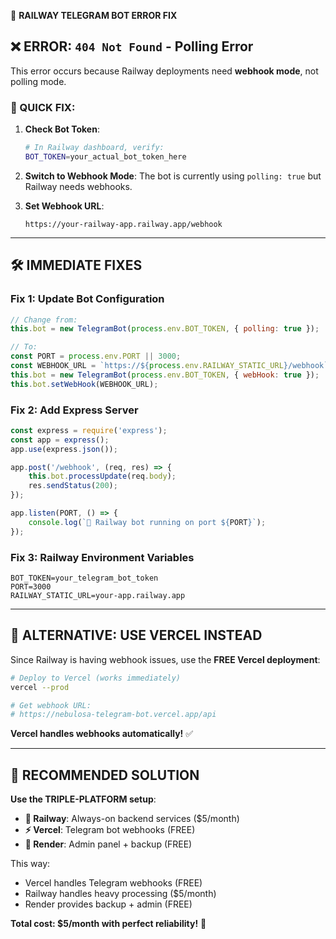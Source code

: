 🚂 **RAILWAY TELEGRAM BOT ERROR FIX**

## ❌ **ERROR**: `404 Not Found` - Polling Error

This error occurs because Railway deployments need **webhook mode**, not polling mode.

### **🔧 QUICK FIX**:

1. **Check Bot Token**:
   ```bash
   # In Railway dashboard, verify:
   BOT_TOKEN=your_actual_bot_token_here
   ```

2. **Switch to Webhook Mode**:
   The bot is currently using `polling: true` but Railway needs webhooks.

3. **Set Webhook URL**:
   ```
   https://your-railway-app.railway.app/webhook
   ```

---

## 🛠️ **IMMEDIATE FIXES**

### **Fix 1: Update Bot Configuration**
```javascript
// Change from:
this.bot = new TelegramBot(process.env.BOT_TOKEN, { polling: true });

// To:
const PORT = process.env.PORT || 3000;
const WEBHOOK_URL = `https://${process.env.RAILWAY_STATIC_URL}/webhook`;
this.bot = new TelegramBot(process.env.BOT_TOKEN, { webHook: true });
this.bot.setWebHook(WEBHOOK_URL);
```

### **Fix 2: Add Express Server**
```javascript
const express = require('express');
const app = express();
app.use(express.json());

app.post('/webhook', (req, res) => {
    this.bot.processUpdate(req.body);
    res.sendStatus(200);
});

app.listen(PORT, () => {
    console.log(`🚂 Railway bot running on port ${PORT}`);
});
```

### **Fix 3: Railway Environment Variables**
```env
BOT_TOKEN=your_telegram_bot_token
PORT=3000
RAILWAY_STATIC_URL=your-app.railway.app
```

---

## 🚀 **ALTERNATIVE: USE VERCEL INSTEAD**

Since Railway is having webhook issues, use the **FREE Vercel deployment**:

```bash
# Deploy to Vercel (works immediately)
vercel --prod

# Get webhook URL:
# https://nebulosa-telegram-bot.vercel.app/api
```

**Vercel handles webhooks automatically!** ✅

---

## 🎯 **RECOMMENDED SOLUTION**

**Use the TRIPLE-PLATFORM setup**:
- **🚂 Railway**: Always-on backend services ($5/month)
- **⚡ Vercel**: Telegram bot webhooks (FREE)
- **🎨 Render**: Admin panel + backup (FREE)

This way:
- Vercel handles Telegram webhooks (FREE)
- Railway handles heavy processing ($5/month)  
- Render provides backup + admin (FREE)

**Total cost: $5/month with perfect reliability!** 🎊

